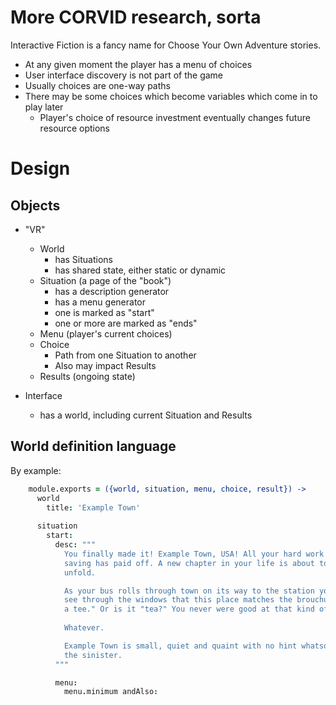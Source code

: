 # More CORVID research, sorta

Interactive Fiction is a fancy name for Choose Your Own Adventure stories.

- At any given moment the player has a menu of choices
- User interface discovery is not part of the game
- Usually choices are one-way paths
- There may be some choices which become variables which come in to play later
  - Player's choice of resource investment eventually changes future resource options

# Design

## Objects

- "VR"
  - World 
    - has Situations
    - has shared state, either static or dynamic
  - Situation (a page of the "book")
    - has a description generator
    - has a menu generator
    - one is marked as "start"
    - one or more are marked as "ends"
  - Menu (player's current choices)
  - Choice
    - Path from one Situation to another
    - Also may impact Results
  - Results (ongoing state)

- Interface
  - has a world, including current Situation and Results

## World definition language

By example:

```coffee
    module.exports = ({world, situation, menu, choice, result}) ->
      world
        title: 'Example Town'
      
      situation
        start:
          desc: """
            You finally made it! Example Town, USA! All your hard work and
            saving has paid off. A new chapter in your life is about to
            unfold.

            As your bus rolls through town on its way to the station you can
            see through the windows that this place matches the brouchures "to
            a tee." Or is it "tea?" You never were good at that kind of thing.
            
            Whatever.

            Example Town is small, quiet and quaint with no hint whatsoever of
            the sinister.
          """

          menu:
            menu.minimum andAlso:
              
            
            
          
        

